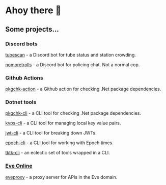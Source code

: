 # Ahoy there 👋

## Some projects...

### Discord bots

[tubescan](https://github.com/tonycknight/tubescan) - a Discord bot for tube status and station crowding.

[nomoretrolls](https://github.com/tonycknight/nomoretrolls) - a Discord bot for policing chat. Not a normal cop.

### Github Actions

[pkgchk-action](https://github.com/marketplace/actions/pkgchk) - a Github action for checking .Net package dependencies.

### Dotnet tools

[pkgchk-cli](https://github.com/tonycknight/pkgchk-cli) - a CLI tool for checking .Net package dependencies.

[kvps-cli](https://github.com/tonycknight/kvps-cli) - a CLI tool for managing local key value pairs.

[jwt-cli](https://github.com/tonycknight/jwt-cli) - a CLI tool for breaking down JWTs.

[epoch-cli](https://github.com/tonycknight/epoch-cli) - a CLI tool for working with Epoch times.

[tktk-cli](https://github.com/tonycknight/tktk-cli) - an eclectic set of tools wrapped in a CLI.

### [Eve Online](https://www.eveonline.com/)

[eveproxy](https://github.com/tonycknight/eveproxy) - a proxy server for APIs in the Eve domain.